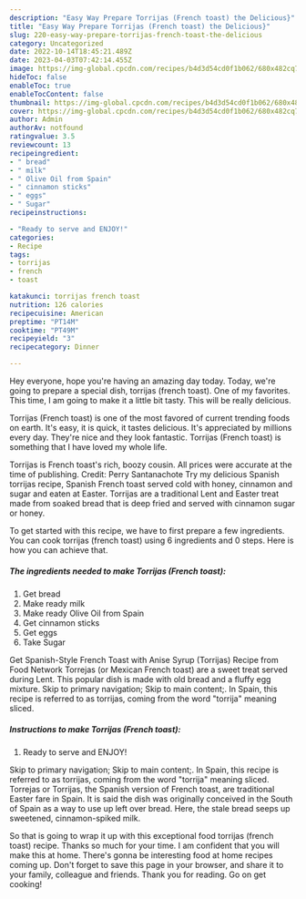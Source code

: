```yaml
---
description: "Easy Way Prepare Torrijas (French toast) the Delicious}"
title: "Easy Way Prepare Torrijas (French toast) the Delicious}"
slug: 220-easy-way-prepare-torrijas-french-toast-the-delicious
category: Uncategorized
date: 2022-10-14T18:45:21.489Z
date: 2023-04-03T07:42:14.455Z
image: https://img-global.cpcdn.com/recipes/b4d3d54cd0f1b062/680x482cq70/torrijas-french-toast-recipe-main-photo.jpg
hideToc: false
enableToc: true
enableTocContent: false
thumbnail: https://img-global.cpcdn.com/recipes/b4d3d54cd0f1b062/680x482cq70/torrijas-french-toast-recipe-main-photo.jpg
cover: https://img-global.cpcdn.com/recipes/b4d3d54cd0f1b062/680x482cq70/torrijas-french-toast-recipe-main-photo.jpg
author: Admin
authorAv: notfound
ratingvalue: 3.5
reviewcount: 13
recipeingredient:
- " bread"
- " milk"
- " Olive Oil from Spain"
- " cinnamon sticks"
- " eggs"
- " Sugar"
recipeinstructions:

- "Ready to serve and ENJOY!"
categories:
- Recipe
tags:
- torrijas
- french
- toast

katakunci: torrijas french toast 
nutrition: 126 calories
recipecuisine: American
preptime: "PT14M"
cooktime: "PT49M"
recipeyield: "3"
recipecategory: Dinner

---
```



Hey everyone, hope you're having an amazing day today. Today, we're going to prepare a special dish, torrijas (french toast). One of my favorites. This time, I am going to make it a little bit tasty. This will be really delicious.

Torrijas (French toast) is one of the most favored of current trending foods on earth. It's easy, it is quick, it tastes delicious. It's appreciated by millions every day. They're nice and they look fantastic. Torrijas (French toast) is something that I have loved my whole life.

Torrijas is French toast&#39;s rich, boozy cousin. All prices were accurate at the time of publishing. Credit: Perry Santanachote Try my delicious Spanish torrijas recipe, Spanish French toast served cold with honey, cinnamon and sugar and eaten at Easter. Torrijas are a traditional Lent and Easter treat made from soaked bread that is deep fried and served with cinnamon sugar or honey.


To get started with this recipe, we have to first prepare a few ingredients. You can cook torrijas (french toast) using 6 ingredients and 0 steps. Here is how you can achieve that.

<!--inarticleads1-->

##### The ingredients needed to make Torrijas (French toast):

1. Get  bread
1. Make ready  milk
1. Make ready  Olive Oil from Spain
1. Get  cinnamon sticks
1. Get  eggs
1. Take  Sugar


Get Spanish-Style French Toast with Anise Syrup (Torrijas) Recipe from Food Network Torrejas (or Mexican French toast) are a sweet treat served during Lent. This popular dish is made with old bread and a fluffy egg mixture. Skip to primary navigation; Skip to main content;. In Spain, this recipe is referred to as torrijas, coming from the word &#34;torrija&#34; meaning sliced. 

<!--inarticleads2-->

##### Instructions to make Torrijas (French toast):


1. Ready to serve and ENJOY!

Skip to primary navigation; Skip to main content;. In Spain, this recipe is referred to as torrijas, coming from the word &#34;torrija&#34; meaning sliced. Torrejas or Torrijas, the Spanish version of French toast, are traditional Easter fare in Spain. It is said the dish was originally conceived in the South of Spain as a way to use up left over bread. Here, the stale bread seeps up sweetened, cinnamon-spiked milk. 

So that is going to wrap it up with this exceptional food torrijas (french toast) recipe. Thanks so much for your time. I am confident that you will make this at home. There's gonna be interesting food at home recipes coming up. Don't forget to save this page in your browser, and share it to your family, colleague and friends. Thank you for reading. Go on get cooking!
